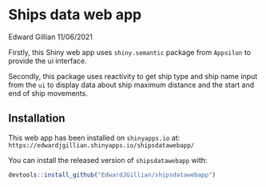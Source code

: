 Ships data web app
================
Edward Gillian
11/06/2021

Firstly, this Shiny web app uses `shiny.semantic` package from
`Appsilon` to provide the ui interface.

Secondly, this package uses reactivity to get ship type and ship name
input from the `ui` to display data about ship maximum distance and the
start and end of ship movements.

## Installation

This web app has been installed on `shinyapps.io` at:
` https://edwardjgillian.shinyapps.io/shipsdatawebapp/`


You can install the released version of `shipsdatawebapp` with:

``` r
devtools::install_github("EdwardJGillian/shipsdatawebapp")
```
